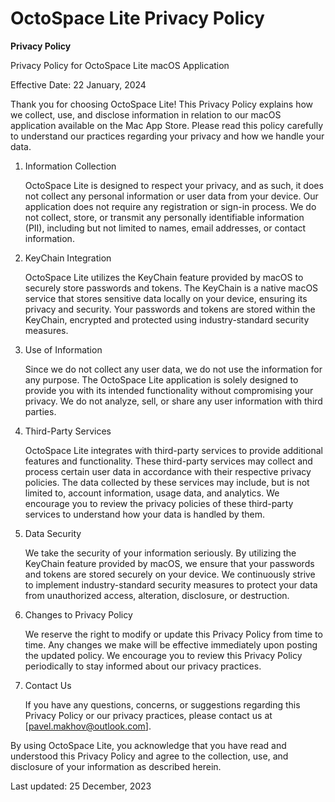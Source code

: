 # OctoSpace Lite Privacy Policy

**Privacy Policy**

Privacy Policy for OctoSpace Lite macOS Application

Effective Date: 22 January, 2024

Thank you for choosing OctoSpace Lite! This Privacy Policy explains how we collect, use, and disclose information in relation to our macOS application available on the Mac App Store. Please read this policy carefully to understand our practices regarding your privacy and how we handle your data.

1. Information Collection

    OctoSpace Lite is designed to respect your privacy, and as such, it does not collect any personal information or user data from your device. Our application does not require any registration or sign-in process. We do not collect, store, or transmit any personally identifiable information (PII), including but not limited to names, email addresses, or contact information.

2. KeyChain Integration

    OctoSpace Lite utilizes the KeyChain feature provided by macOS to securely store passwords and tokens. The KeyChain is a native macOS service that stores sensitive data locally on your device, ensuring its privacy and security. Your passwords and tokens are stored within the KeyChain, encrypted and protected using industry-standard security measures.

3. Use of Information

    Since we do not collect any user data, we do not use the information for any purpose. The OctoSpace Lite application is solely designed to provide you with its intended functionality without compromising your privacy. We do not analyze, sell, or share any user information with third parties.

4. Third-Party Services

    OctoSpace Lite integrates with third-party services to provide additional features and functionality. These third-party services may collect and process certain user data in accordance with their respective privacy policies. The data collected by these services may include, but is not limited to, account information, usage data, and analytics. We encourage you to review the privacy policies of these third-party services to understand how your data is handled by them.

5. Data Security

    We take the security of your information seriously. By utilizing the KeyChain feature provided by macOS, we ensure that your passwords and tokens are stored securely on your device. We continuously strive to implement industry-standard security measures to protect your data from unauthorized access, alteration, disclosure, or destruction.

6. Changes to Privacy Policy

    We reserve the right to modify or update this Privacy Policy from time to time. Any changes we make will be effective immediately upon posting the updated policy. We encourage you to review this Privacy Policy periodically to stay informed about our privacy practices.

7. Contact Us

    If you have any questions, concerns, or suggestions regarding this Privacy Policy or our privacy practices, please contact us at [pavel.makhov@outlook.com].

By using OctoSpace Lite, you acknowledge that you have read and understood this Privacy Policy and agree to the collection, use, and disclosure of your information as described herein.

Last updated: 25 December, 2023